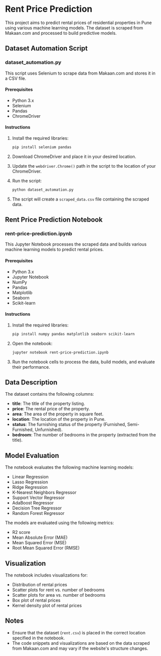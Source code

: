# Rent Price Prediction

This project aims to predict rental prices of residential properties in Pune using various machine learning models. The dataset is scraped from Makaan.com and processed to build predictive models.

## Dataset Automation Script

### dataset_automation.py

This script uses Selenium to scrape data from Makaan.com and stores it in a CSV file.

#### Prerequisites

- Python 3.x
- Selenium
- Pandas
- ChromeDriver

#### Instructions

1. Install the required libraries:
   ```bash
   pip install selenium pandas
   ```

2. Download ChromeDriver and place it in your desired location.

3. Update the `webdriver.Chrome()` path in the script to the location of your ChromeDriver.

4. Run the script:
   ```bash
   python dataset_automation.py
   ```

5. The script will create a `scraped_data.csv` file containing the scraped data.

## Rent Price Prediction Notebook

### rent-price-prediction.ipynb

This Jupyter Notebook processes the scraped data and builds various machine learning models to predict rental prices.

#### Prerequisites

- Python 3.x
- Jupyter Notebook
- NumPy
- Pandas
- Matplotlib
- Seaborn
- Scikit-learn

#### Instructions

1. Install the required libraries:
   ```bash
   pip install numpy pandas matplotlib seaborn scikit-learn
   ```

2. Open the notebook:
   ```bash
   jupyter notebook rent-price-prediction.ipynb
   ```

3. Run the notebook cells to process the data, build models, and evaluate their performance.

## Data Description

The dataset contains the following columns:

- **title**: The title of the property listing.
- **price**: The rental price of the property.
- **area**: The area of the property in square feet.
- **location**: The location of the property in Pune.
- **status**: The furnishing status of the property (Furnished, Semi-Furnished, Unfurnished).
- **bedroom**: The number of bedrooms in the property (extracted from the title).

## Model Evaluation

The notebook evaluates the following machine learning models:

- Linear Regression
- Lasso Regression
- Ridge Regression
- K-Nearest Neighbors Regressor
- Support Vector Regressor
- AdaBoost Regressor
- Decision Tree Regressor
- Random Forest Regressor

The models are evaluated using the following metrics:

- R2 score
- Mean Absolute Error (MAE)
- Mean Squared Error (MSE)
- Root Mean Squared Error (RMSE)

## Visualization

The notebook includes visualizations for:

- Distribution of rental prices
- Scatter plots for rent vs. number of bedrooms
- Scatter plots for area vs. number of bedrooms
- Box plot of rental prices
- Kernel density plot of rental prices

## Notes

- Ensure that the dataset (`rent.csv`) is placed in the correct location specified in the notebook.
- The code snippets and visualizations are based on the data scraped from Makaan.com and may vary if the website's structure changes.
